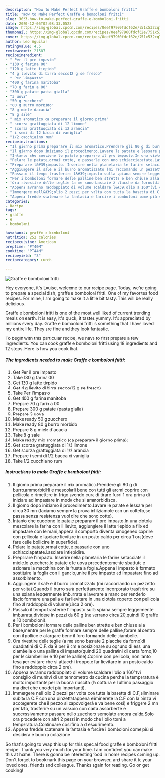 ```yaml
---
description: "How to Make Perfect Graffe e bomboloni fritti"
title: "How to Make Perfect Graffe e bomboloni fritti"
slug: 3023-how-to-make-perfect-graffe-e-bomboloni-fritti
date: 2020-12-05T02:08:33.052Z
image: https://img-global.cpcdn.com/recipes/0eef97960fdcf62e/751x532cq70/graffe-e-bomboloni-fritti-recipe-main-photo.jpg
thumbnail: https://img-global.cpcdn.com/recipes/0eef97960fdcf62e/751x532cq70/graffe-e-bomboloni-fritti-recipe-main-photo.jpg
cover: https://img-global.cpcdn.com/recipes/0eef97960fdcf62e/751x532cq70/graffe-e-bomboloni-fritti-recipe-main-photo.jpg
author: Leo Aguilar
ratingvalue: 4.5
reviewcount: 21587
recipeingredient:
- " Per il pre impasto"
- "130 g farina 00"
- "120 g latte tiepido"
- "4 g lievito di birra secco12 g se fresco"
- " Per limpasto"
- "400 g farina manitoba"
- "70 g farin a 00"
- "300 g patate pasta gialla"
- "3 uova"
- "50 g zucchero"
- "80 g burro morbido"
- "8 g miele dacacia"
- "8 g sale"
- " mix aromatico da preparare il giorno prima"
- " scorza grattuggiata di 12 limone"
- " scorza grattuggiata di 12 arancia"
- " i semi di 12 bacca di vaniglia"
- "1/2 cucchiaino rum"
recipeinstructions:
- "Il giorno prima preparare il mix aromatico.Prendere gli 80 g di burro,ammorbidirli e mescolarli bene con tutti gli aromi coprire con pellicola e rimettere in frigo avendo cura di tirare fuori 1 ora prima di iniziare ad impastare in modo che si ammorbidisca."
- "Il giorno dopo iniziamo il procedimento.Lavare le patate e lessare per circa 30 mn (faciamo sempre la prova infilziamole con un coltello,se passa senza resistenza vuol dire che sono cotte)."
- "Intanto che cuociono le patate preparare il pre impasto.In una ciotola mescolare la farina con il lievito, aggiungiere il latte tiepido a filo ed impastare con le mani,appena il composto diventa omogeneo coprire con pellicola e lasciare lievitare in un posto caldo per circa 1 ora(deve fare delle bollicine in superficie)."
- "Pelare le patate,ormai cotte, e passarle con uno schiacciapatate.Lasciare intiepidire."
- "Preparare l&#39;impasto. Inserire nella planetaria le farine setacciate il miele,lo zucchero,le patate e le uova precedentemente sbattute e azionare la macchina con la frusta a foglia.Appena l&#39;impasto è formato sostituire la foglia con il gancio,unire il pre impasto ed impastare fino ad assorbimento."
- "Aggiungere il sale e il burro aromatizzato (mi raccomando un pezzetto per volta).Quando il burro sarà perfettamente incorporato trasferire su una spiana leggermente imburrata e lavorare a mano per renderlo liscio,formare una palla e far lievitare in una ciotola coperto con pellicola fino al raddoppio di volume(circa 2 ore)."
- "Passato il tempo trasferire l&#39;impasto sulla spiana sempre leggermente imburrata,dividere in pezzi da 60 g (ne verrano circa 20,quindi 10 graffe e 10 bomboloni)."
- "Per i bomboloni formare delle palline ben strette e ben chiuse alla base,mentre per le graffe formare sempre delle palline,forare al centro con il pollice e allargare bene il foro formando delle ciambelle."
- "Ora rivestire delle teglie (a me sono bastate 2 placche da forno)di quadratini di C.F. da 9 per 9 cm e posizionare su ognuno di essi una ciambella o una pallina di impasto(quindi 20 quadratini di carta forno,10 per le ciambelline e 10 per le palline).Coprire con pellicola, non tanto tesa per evitare che si attacchi troppo,e far lievitare in un posto caldo fino a raddoppio(circa 2 ore)."
- "Appena avranno raddoppiato di volume scaldare l&#39;olio a 160°(vi consiglio di munirvi di un termometro da cucina perche la temperatura è molto importante per la buona riuscita (la cottura è l&#39;ultimo passaggio ma direi che uno dei più importanti)."
- "Immergere nell&#39;olio 2 pezzi per volta con tutta la basetta di C.F,eliminare subito la C.F con una pinzetta(appena eliminerete la C.F con la pinza vi accorgerete che il pezzo si capovolgerà e va bene cosi) e friggere 2 mn per lato, trasferire su un vassoio con carta assorbente e successivamente passare nello zucchero semolato ancora calde.Solo ora procedere con altri 2 pezzi in modo che l&#39;olio torni a temperatura.Continuare cosi fino a d esaurimento."
- "Appena fredde scatenare la fantasia e farcire i bomboloni come più si desidera e buon a colazione"
categories:
- Recipe
tags:
- graffe
- e
- bomboloni

katakunci: graffe e bomboloni 
nutrition: 252 calories
recipecuisine: American
preptime: "PT40M"
cooktime: "PT44M"
recipeyield: "3"
recipecategory: Lunch

---
```



![Graffe e bomboloni fritti](https://img-global.cpcdn.com/recipes/0eef97960fdcf62e/751x532cq70/graffe-e-bomboloni-fritti-recipe-main-photo.jpg)

Hey everyone, it's Louise, welcome to our recipe page. Today, we're going to prepare a special dish, graffe e bomboloni fritti. One of my favorites food recipes. For mine, I am going to make it a little bit tasty. This will be really delicious.

Graffe e bomboloni fritti is one of the most well liked of current trending meals on earth. It is easy, it's quick, it tastes yummy. It's appreciated by millions every day. Graffe e bomboloni fritti is something that I have loved my entire life. They are fine and they look fantastic.




To begin with this particular recipe, we have to first prepare a few ingredients. You can cook graffe e bomboloni fritti using 18 ingredients and 12 steps. Here is how you cook that.

<!--inarticleads1-->

##### The ingredients needed to make Graffe e bomboloni fritti:

1. Get  Per il pre impasto
1. Take 130 g farina 00
1. Get 120 g latte tiepido
1. Get 4 g lievito di birra secco(12 g se fresco)
1. Take  Per l&#39;impasto
1. Get 400 g farina manitoba
1. Prepare 70 g farin a 00
1. Prepare 300 g patate (pasta gialla)
1. Prepare 3 uova
1. Make ready 50 g zucchero
1. Make ready 80 g burro morbido
1. Prepare 8 g miele d&#39;acacia
1. Take 8 g sale
1. Make ready  mix aromatico (da preparare il giorno prima):
1. Get  scorza grattuggiata di 1/2 limone
1. Get  scorza grattuggiata di 1/2 arancia
1. Prepare  i semi di 1/2 bacca di vaniglia
1. Take 1/2 cucchiaino rum




<!--inarticleads2-->

##### Instructions to make Graffe e bomboloni fritti:

1. Il giorno prima preparare il mix aromatico.Prendere gli 80 g di burro,ammorbidirli e mescolarli bene con tutti gli aromi coprire con pellicola e rimettere in frigo avendo cura di tirare fuori 1 ora prima di iniziare ad impastare in modo che si ammorbidisca.
1. Il giorno dopo iniziamo il procedimento.Lavare le patate e lessare per circa 30 mn (faciamo sempre la prova infilziamole con un coltello,se passa senza resistenza vuol dire che sono cotte).
1. Intanto che cuociono le patate preparare il pre impasto.In una ciotola mescolare la farina con il lievito, aggiungiere il latte tiepido a filo ed impastare con le mani,appena il composto diventa omogeneo coprire con pellicola e lasciare lievitare in un posto caldo per circa 1 ora(deve fare delle bollicine in superficie).
1. Pelare le patate,ormai cotte, e passarle con uno schiacciapatate.Lasciare intiepidire.
1. Preparare l&#39;impasto. Inserire nella planetaria le farine setacciate il miele,lo zucchero,le patate e le uova precedentemente sbattute e azionare la macchina con la frusta a foglia.Appena l&#39;impasto è formato sostituire la foglia con il gancio,unire il pre impasto ed impastare fino ad assorbimento.
1. Aggiungere il sale e il burro aromatizzato (mi raccomando un pezzetto per volta).Quando il burro sarà perfettamente incorporato trasferire su una spiana leggermente imburrata e lavorare a mano per renderlo liscio,formare una palla e far lievitare in una ciotola coperto con pellicola fino al raddoppio di volume(circa 2 ore).
1. Passato il tempo trasferire l&#39;impasto sulla spiana sempre leggermente imburrata,dividere in pezzi da 60 g (ne verrano circa 20,quindi 10 graffe e 10 bomboloni).
1. Per i bomboloni formare delle palline ben strette e ben chiuse alla base,mentre per le graffe formare sempre delle palline,forare al centro con il pollice e allargare bene il foro formando delle ciambelle.
1. Ora rivestire delle teglie (a me sono bastate 2 placche da forno)di quadratini di C.F. da 9 per 9 cm e posizionare su ognuno di essi una ciambella o una pallina di impasto(quindi 20 quadratini di carta forno,10 per le ciambelline e 10 per le palline).Coprire con pellicola, non tanto tesa per evitare che si attacchi troppo,e far lievitare in un posto caldo fino a raddoppio(circa 2 ore).
1. Appena avranno raddoppiato di volume scaldare l&#39;olio a 160°(vi consiglio di munirvi di un termometro da cucina perche la temperatura è molto importante per la buona riuscita (la cottura è l&#39;ultimo passaggio ma direi che uno dei più importanti).
1. Immergere nell&#39;olio 2 pezzi per volta con tutta la basetta di C.F,eliminare subito la C.F con una pinzetta(appena eliminerete la C.F con la pinza vi accorgerete che il pezzo si capovolgerà e va bene cosi) e friggere 2 mn per lato, trasferire su un vassoio con carta assorbente e successivamente passare nello zucchero semolato ancora calde.Solo ora procedere con altri 2 pezzi in modo che l&#39;olio torni a temperatura.Continuare cosi fino a d esaurimento.
1. Appena fredde scatenare la fantasia e farcire i bomboloni come più si desidera e buon a colazione




So that's going to wrap this up for this special food graffe e bomboloni fritti recipe. Thank you very much for your time. I am confident you can make this at home. There is gonna be interesting food in home recipes coming up. Don't forget to bookmark this page on your browser, and share it to your loved ones, friends and colleague. Thanks again for reading. Go on get cooking!
